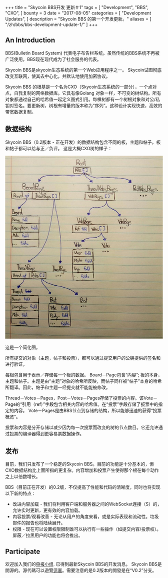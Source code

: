 +++
title = "Skycoin BBS开发 更新＃1"
tags = [
    "Development",
    "BBS",
    "CXO",
]
bounty = 3
date = "2017-08-05"
categories = [
    "Development Updates",
]
description = "Skycoin BBS 的第一个开发更新。"
aliases = [
	"/zh/bbs/bbs-development-update-1/"
]
+++

## An Introduction

BBS(Bulletin Board System) 代表电子布告栏系统。虽然传统的BBS系统不再被广泛使用，BBS现在现代成为了社会服务的代表。


Skycoin BBS是skycoin生态系统的第一个Web应用程序之一。 Skycoin试图彻底改变互联网，使其去中心化，并默认地使用加密协议。

Skycoin BBS 的根基是一个名为CXO（Skycoin生态系统的一部分），一个点对点，自我复制的网络数据库。它具有像Golang 对象一样，不可变的树结构。所有对象都通过自己的哈希值一起定义图式引用。每棵树都有一个树根对象和对公/私钥对签名。要更新树，树根有增量的版本称为“序列”。这种设计实现快速，高效的带宽数据复制。


## 数据结构

Skycoin BBS（0.2版本 - 正在开发）的数据结构包含不同的板，主题和帖子。板和帖子都可以给与正／负评。
这是大概CXO树的样子：

![](https://raw.githubusercontent.com/skycoin/bbs/v0.2/doc/cxo_data_structure.jpg)

这是一个简化图。

所有提交的对象（主题，帖子和投票），都可以通过提交用户的公钥提供的签名和进行验证。

每根包含用于表示／存储每一个板的数据。 Board－Page包含“内容”; 板的本身，主题和帖子。主题是由“主题”对象的哈希所反映，而帖子同样被“帖子”本身的哈希所翻译。因此，帖子和主题一经提交就不能能被修改。

Thread－Votes－Pages，Post－Votes－Pages存储了投票的内容。该Vote－Page的“引用（ref）”字段包含相关内容的哈希值。在“投票”字段存储了扳票中的指定的内容。 Vote－Pages是由BBS节点到存储的结构，所以能够迅速的获得“投票概览”。

投票和内容是分开存储以减少因为每一次投票而改变的树的节点数目。它还允许通过投票的编译器得到更容易票数据操作。

## 发布

目前，我们只发布了一个稳定的Skycoin BBS。目前的功能是十分基本的，但CXO数据结构比上面所指的更复杂。内容增加和投票产生使得那个根在每个动作之上以倍数增长。

BBS（目前正在开发）的0.2版，不仅提高了性能和代码的清晰度，同时也将实现以下新的特点：

* 改进内容加载 - 我们将利用客户端和服务器之间的WebSocket连接（S）的，允许实时更新，更有效的内容加载。
* 内容投票/观看改善 - 无论从用户的角度来看，或是实际表现和流动性。垃圾邮件的报告也将陆续展开。
* 权限 - 现在可以设置权限限制谁可以执行有一些操作（如提交内容/投票权）。屏蔽／拉黑用户的功能也将会推出。

## Participate

欢迎加入我们的[电报小组](https://t.me/skycoinbbs).
已得到最新Skycoin BBS的开发消息。
Skycoin BBS是開源的。源代碼可以遊覽[這裏](https://github.com/skycoin/bbs)。需要注意的是0.2版本的開發是在“V0.2”分支。
